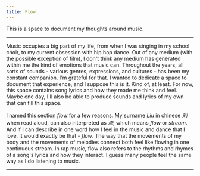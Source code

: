 ```yaml
---
title: Flow
---
```


This is a space to document my thoughts around music.

---

Music occupies a big part of my life, from when I was singing in my school choir, to my current obsession with hip hop dance. Out of any medium (with the possible exception of film), I don't think any medium has generated within me the kind of emotions that music can. Throughout the years, all sorts of sounds - various genres, expressions, and cultures - has been my constant companion. I'm grateful for that. I wanted to dedicate a space to document that experience, and I suppose this is it. Kind of, at least. For now, this space contains song lyrics and how they made me think and feel. Maybe one day, I'll also be able to produce sounds and lyrics of my own that can fill this space.

I named this section *flow* for a few reasons. My surname *Liu* in chinese *刘* when read aloud, can also interpreted as *流*, which means *flow* or *stream*. And if I can describe in one word how I feel in the music and dance that I love, it would exactly be that - *flow*. The way that the movements of my body and the movements of melodies connect both feel like flowing in one continuous stream. In rap music, flow also refers to the rhythms and rhymes of a song's lyrics and how they interact. I guess many people feel the same way as I do listening to music.

---
